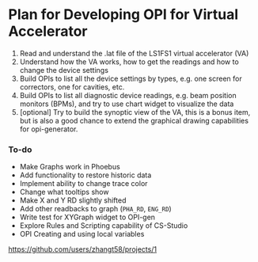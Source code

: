 # Plan for Developing OPI for Virtual Accelerator

1.	Read and understand the .lat file of the LS1FS1 virtual accelerator (VA)
2.	Understand how the VA works, how to get the readings and how to change the device settings
3.	Build OPIs to list all the device settings by types, e.g. one screen for correctors, one for cavities, etc.
4.	Build OPIs to list all diagnostic device readings, e.g. beam position monitors (BPMs), and try to use chart widget to visualize the data
5.	[optional] Try to build the synoptic view of the VA, this is a bonus item, but is also a good chance to extend the graphical drawing capabilities for opi-generator.

### To-do
- Make Graphs work in Phoebus
- Add functionality to restore historic data
- Implement ability to change trace color
- Change what tooltips show
- Make X and Y RD slightly shifted
- Add other readbacks to graph (`PHA_RD`, `ENG_RD`)
- Write test for XYGraph widget to OPI-gen
- Explore Rules and Scripting capability of CS-Studio
- OPI Creating and using local variables

https://github.com/users/zhangt58/projects/1
